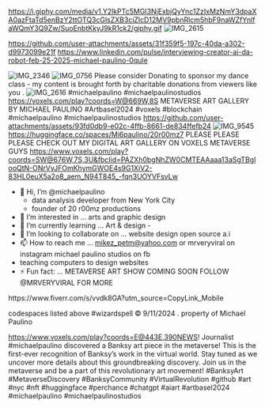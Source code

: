 https://i.giphy.com/media/v1.Y2lkPTc5MGI3NjExbjQyYnc1ZzIxMzNmY3dpaXA0azFtaTd5enBzY2ttOTQ3cGlsZXB3ciZlcD12MV9pbnRlcm5hbF9naWZfYnlfaWQmY3Q9Zw/SuoEnbtKkyJ9kR1ck2/giphy.gif
![IMG_2615](https://github.com/user-attachments/assets/469e56c3-be5a-4456-b286-cd88feaea1b8)


https://github.com/user-attachments/assets/31f359f5-197c-40da-a302-d9973099e21f
https://www.linkedin.com/pulse/interviewing-creator-ai-da-robot-feb-25-2025-michael-paulino-0qule

![IMG_2346](https://github.com/user-attachments/assets/4b6e2e48-5469-472d-80e9-c3cf3eb47790)
![IMG_0756](https://github.com/user-attachments/assets/daf06acb-215f-4049-adef-b2996b3f00ac)
Please consider Donating to sponsor my dance class - my content is brought forth by charitable donations from viewers like you . 
![IMG_2616](https://github.com/user-attachments/assets/329fc449-4092-4c49-a38f-f53bf0e927d1)
 #michaelpaulino #michaelpaulinostudios
https://voxels.com/play?coords=W@669W,8S
METAVERSE ART GALLERY BY MICHAEL PAULINO #Artbasel2024 #voxels #blockchain #michaelpaulino #michaelpaulinostudios
https://github.com/user-attachments/assets/93fd0db9-e02c-4ffb-8661-de834ffefb24
![IMG_9545](https://github.com/user-attachments/assets/67b2338f-b93c-4632-9c78-0de12f09c5c4)
https://huggingface.co/spaces/Mi6paulino/20r00mz7
PLEASE PLEASE PLEASE CHECK OUT MY DIGITAL ART GALLERY ON VOXELS METAVERSE GUYS https://www.voxels.com/play?coords=SW@676W,7S,3U&fbclid=PAZXh0bgNhZW0CMTEAAaaa13aSgTBglooQtN-ONrVvJFOmKhymGWOE4s9G1XiV2-83HL0euX5a2o8_aem_N94T845_-fqn3UOYVFsvLw
- 👋 Hi, I’m @michaelpaulino
  - data analysis developer from New York City
  - founder of 20 r00mz productions 
- 👀 I’m interested in ... arts and graphic design
- 🌱 I’m currently learning ... Art & design - 
- 🤝 I’m looking to collaborate on ... website design open source a.i
- 📫 How to reach me ... mikez_petm@yahoo.com or mrveryviral on instagram michael paulino studios on fb
- teaching computers to design websites
- ⚡ Fun fact: ... METAVERSE ART SHOW COMING SOON FOLLOW @MRVERYVIRAL FOR MORE 
<!---
mi6paulino/mi6paulino is a ✨ special ✨ repository because its `README.md` (this file) appears on your GitHub profile.
You can click the Preview link to take a look at your changes.
--->https://www.fiverr.com/s/vvdk8GA?utm_source=CopyLink_Mobile
codespaces listed above #wizardspell ©️ 9/11/2024 . property of Michael Paulino 

https://www.voxels.com/play?coords=E@443E,390NEWS! Journalist #michaelpaulino discovered a Banksy art piece in the metaverse! This is the first-ever recognition of Banksy’s work in the virtual world. Stay tuned as we uncover more details about this groundbreaking discovery. Join us in the metaverse and be a part of this revolutionary art movement! #BanksyArt #MetaverseDiscovery #BanksyCommunity #VirtualRevolution #github #art #nyc #nft #huggingface #perchance #chatgpt #aiart #artbasel2024 #michaelpaulino #michaelpaulinostudios
